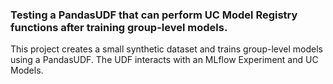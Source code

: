 ### Testing a PandasUDF that can perform UC Model Registry functions after training group-level models.

This project creates a small synthetic dataset and trains group-level models using a PandasUDF. The UDF interacts with an MLflow Experiment and UC Models.